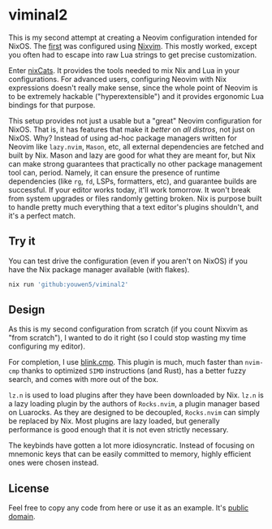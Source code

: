 # viminal2

This is my second attempt at creating a Neovim configuration intended for
NixOS. The [first](https://github.com/youwen5/viminal) was configured using
[Nixvim](https://github.com/nix-community/nixvim). This mostly worked, except
you often had to escape into raw Lua strings to get precise customization.

Enter [nixCats](https://github.com/BirdeeHub/nixCats-nvim). It provides the
tools needed to mix Nix and Lua in your configurations. For advanced users,
configuring Neovim with Nix expressions doesn't really make sense, since the
whole point of Neovim is to be extremely hackable ("hyperextensible") and it
provides ergonomic Lua bindings for that purpose.

This setup provides not just a usable but a "great" Neovim configuration for
NixOS. That is, it has features that make it _better_ on _all distros_, not
just on NixOS. Why? Instead of using ad-hoc package managers written for Neovim
like `lazy.nvim`, `Mason`, etc, all external dependencies are fetched and built
by Nix. Mason and lazy are good for what they are meant for, but Nix can make
strong guarantees that practically no other package management tool can,
period. Namely, it can ensure the presence of runtime dependencies (like `rg`,
`fd`, LSPs, formatters, etc), and guarantee builds are successful. If your
editor works today, it'll work tomorrow. It won't break from system upgrades or
files randomly getting broken. Nix is purpose built to handle pretty much
everything that a text editor's plugins shouldn't, and it's a perfect match.

## Try it

You can test drive the configuration (even if you aren't on NixOS) if you have
the Nix package manager available (with flakes).

```bash
nix run 'github:youwen5/viminal2'
```

## Design

As this is my second configuration from scratch (if you count Nixvim as "from
scratch"), I wanted to do it right (so I could stop wasting my time configuring
my editor).

For completion, I use [blink.cmp](https://github.com/Saghen/blink.cmp). This
plugin is much, much faster than `nvim-cmp` thanks to optimized `SIMD`
instructions (and Rust), has a better fuzzy search, and comes with more out of
the box.

`lz.n` is used to load plugins after they have been downloaded by Nix. `lz.n`
is a lazy loading plugin by the authors of `Rocks.nvim`, a plugin manager based
on Luarocks. As they are designed to be decoupled, `Rocks.nvim` can simply be
replaced by Nix. Most plugins are lazy loaded, but generally performance is
good enough that it is not even strictly necessary.

The keybinds have gotten a lot more idiosyncratic. Instead of focusing on
mnemonic keys that can be easily committed to memory, highly efficient ones
were chosen instead.

## License

Feel free to copy any code from here or use it as an example. It's [public
domain](./LICENSE).
